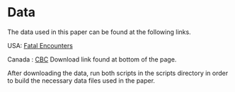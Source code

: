 # Data

The data used in this paper can be found at the following links.

USA: [Fatal Encounters](https://fatalencounters.org/)

Canada : [CBC](https://newsinteractives.cbc.ca/fatalpoliceencounters/)
Download link found at bottom of the page.

After downloading the data, run both scripts in the scripts directory in order to build the necessary data files used in the paper. 
